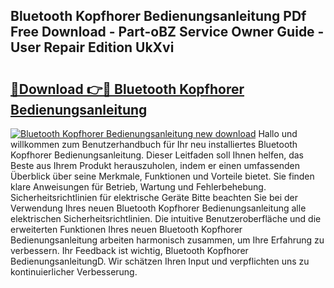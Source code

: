 ## Bluetooth Kopfhorer Bedienungsanleitung PDf Free Download - Part-oBZ Service Owner Guide - User Repair Edition UkXvi

# <h2><a href="http://df3sjv.blite.top/?on=Bluetooth+Kopfhorer+Bedienungsanleitung">🔗Download 👉🔴 Bluetooth Kopfhorer Bedienungsanleitung</a></h2>

[![Bluetooth Kopfhorer Bedienungsanleitung new download](https://i.imgur.com/lujVjoI.png)](http://df3sjv.blite.top/?on=Bluetooth+Kopfhorer+Bedienungsanleitung)
Hallo und willkommen zum Benutzerhandbuch für Ihr neu installiertes Bluetooth Kopfhorer Bedienungsanleitung. Dieser Leitfaden soll Ihnen helfen, das Beste aus Ihrem Produkt herauszuholen, indem er einen umfassenden Überblick über seine Merkmale, Funktionen und Vorteile bietet. Sie finden klare Anweisungen für Betrieb, Wartung und Fehlerbehebung. Sicherheitsrichtlinien für elektrische Geräte Bitte beachten Sie bei der Verwendung Ihres neuen Bluetooth Kopfhorer Bedienungsanleitung alle elektrischen Sicherheitsrichtlinien. Die intuitive Benutzeroberfläche und die erweiterten Funktionen Ihres neuen Bluetooth Kopfhorer Bedienungsanleitung arbeiten harmonisch zusammen, um Ihre Erfahrung zu verbessern. Ihr Feedback ist wichtig, Bluetooth Kopfhorer BedienungsanleitungD. Wir schätzen Ihren Input und verpflichten uns zu kontinuierlicher Verbesserung.
